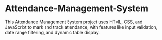 # Attendance-Management-System
This Attendance Management System project uses HTML, CSS, and JavaScript to mark and track attendance, with features like input validation, date range filtering, and dynamic table display.
